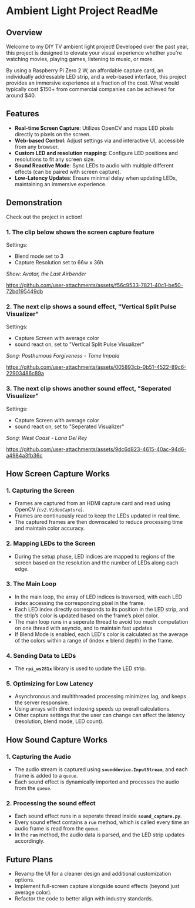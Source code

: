 # Ambient Light Project ReadMe

## Overview
Welcome to my DIY TV ambient light project! Developed over the past year, this project is designed to elevate your visual experience whether you're watching movies, playing games, listening to music, or more.

By using a Raspberry Pi Zero 2 W, an affordable capture card, an individually addressable LED strip, and a web-based interface, this project provides an immersive experience at a fraction of the cost. What would typically cost $150+ from commercial companies can be achieved for around $40.

## Features
- **Real-time Screen Capture**: Utilizes OpenCV and maps LED pixels directly to pixels on the screen.
- **Web-based Control**: Adjust settings via and interactive UI, accessible from any browser.
- **Custom LED and resolution mapping**: Configure LED positions and resolutions to fit any screen size.
- **Sound Reactive Mode**: Sync LEDs to audio with multiple different effects (can be paired with screen capture).
- **Low-Latency Updates**: Ensure minimal delay when updating LEDs, maintaining an immersive experience.

## Demonstration
Check out the project in action!

### 1. **The clip below shows the screen capture feature**

Settings: 
- Blend mode set to 3
- Capture Resolution set to 66w x 36h

*Show: Avatar, the Last Airbender*

https://github.com/user-attachments/assets/f56c9533-7821-40c1-be50-72bd195449db


### 2. **The next clip shows a sound effect, "Vertical Split Pulse Visualizer"**

Settings: 
- Capture Screen with average color
- sound react on, set to "Vertical Split Pulse Visualizer"

*Song: Posthumous Forgiveness - Tame Impala*

https://github.com/user-attachments/assets/005893cb-0b51-4522-89c6-22903486c89a


### 3. **The next clip shows another sound effect, "Seperated Visualizer"**

Settings:
- Capture Screen with average color
- sound react on, set to "Seperated Visualizer"

*Song: West Coast - Lana Del Rey*

https://github.com/user-attachments/assets/9dc6d823-4615-40ac-94d6-a4984a3fb36c

## How Screen Capture Works
### 1. **Capturing the Screen**
- Frames are captured from an HDMI capture card and read using OpenCV *(`cv2.VideoCapture`)*.
- Frames are continuously read to keep the LEDs updated in real time.
- The captured frames are then downscaled to reduce processing time and maintain color accuracy.
### 2. **Mapping LEDs to the Screen**
- During the setup phase, LED indices are mapped to regions of the screen based on the resolution and the number of LEDs along each edge.
### 3. **The Main Loop**
- In the main loop, the array of LED indices is traversed, with each LED index accessing the corresponding pixel in the frame.
- Each LED index directly corresponds to its position in the LED strip, and the strip’s color is updated based on the frame’s pixel color.
- The main loop runs in a seperate thread to avoid too much computation on one thread with asyncio, and to maintain fast updates
- If Blend Mode is enabled, each LED's color is calculated as the average of the colors within a range of (index ± blend depth) in the frame.
### 4. **Sending Data to LEDs**
- The **`rpi_ws281x`** library is used to update the LED strip.

### 5. **Optimizing for Low Latency**
- Asynchronous and multithreaded processing minimizes lag, and keeps the server responsive.
- Using arrays with direct indexing speeds up overall calculations.
- Other capture settings that the user can change can affect the latency (resolution, blend mode, LED count).

## How Sound Capture Works
### 1. **Capturing the Audio**
- The audio stream is captured using **`sounddevice.InputStream`**, and each frame is added to a `queue`.
- Each sound effect is dynamically imported and processes the audio from the `queue`.
  
### 2. **Processing the sound effect**
- Each sound effect runs in a seperate thread inside **`sound_capture.py`**.
- Every sound effect contains a **`run`** method, which is called every time an audio frame is read from the `queue`.
- In the **`run`** method, the audio data is parsed, and the LED strip updates accordingly.

## Future Plans
- Revamp the UI for a cleaner design and additional customization options.
- Implement full-screen capture alongside sound effects (beyond just average color).
- Refactor the code to better align with industry standards.
